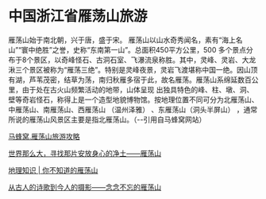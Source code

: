 # 中国浙江省雁荡山旅游

雁荡山始于南北朝，兴于唐，盛于宋。 雁荡山以山水奇秀闻名，素有“海上名山”“寰中绝胜”之誉，史称“东南第一山”。总面积450平方公里，500 多个景点分布于8个景区，以奇峰怪石、古洞石室、飞瀑流泉称胜。其中，灵峰、灵岩、大龙湫三个景区被称为“雁荡三绝”。特别是灵峰夜景，灵岩飞渡堪称中国一绝。因山顶有湖，芦苇茂密，结草为荡，南归秋雁多宿于此，故名雁荡。雁荡山系绵延数百公里，由于处在古火山频繁活动的地带，山体呈现 出独具特色的峰、柱、墩、洞、壁等奇岩怪石，称得上是一个造型地貌博物馆。按地理位置不同可分为北雁荡山、中雁荡山、南雁荡山、西雁荡山 （温州泽雅） 、东雁荡山（洞头半屏山） ，通常所说的雁荡山风景区主要是指北雁荡山。（--引用自马蜂窝网站）


[马蜂窝.雁荡山旅游攻略](http://www.mafengwo.cn/travel-scenic-spot/mafengwo/11746.html)

[世界那么大，寻找那片安放身心的净土——雁荡山](https://mp.weixin.qq.com/s/0PoQNqwSg-CSKLcYFjCpag)

[地理知识 | 你不知道的雁荡山](https://mp.weixin.qq.com/s/C6RR30rHt0idFs7t6-qOIA)

[从古人的诗歌到今人的摄影——念念不忘的雁荡山](http://mp.weixin.qq.com/s/ZLFMw5SS-9zuGm1bb6hMZw)
